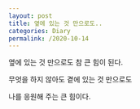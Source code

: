 ```yaml
---
layout: post
title: 옆에 있는 것 만으로도..
categories: Diary
permalink: /2020-10-14
---
```


옆에 있는 것 만으로도 참 큰 힘이 된다.

무엇을 하지 않아도 곁에 있는 것 만으로도

나를 응원해 주는 큰 힘이다.